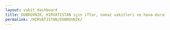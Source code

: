 ```yaml
---
layout: vakit_dashboard
title: DUBROVNIK, HIRVATISTAN için iftar, namaz vakitleri ve hava durumu - ilçe/eyalet seç
permalink: /HIRVATISTAN/DUBROVNIK/
---
```


<script type="text/javascript">
  var GLOBAL_COUNTRY = 'HIRVATISTAN';
  var GLOBAL_CITY = 'DUBROVNIK';
  var GLOBAL_STATE = '';
  var lat = 72;
  var lon = 21;
</script>
